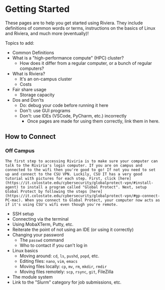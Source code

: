 # Getting Started
These pages are to help you get started using Riviera.
They include definitions of common words or terms, instructions on the basics of Linux and Riviera, and much more (eventually)!

Topics to add:
- Common Definitions
- What is a "high-performance compute" (HPC) cluster?
  - How does it differ from a regular computer, or a bunch of regular computers?
- What is Riviera?
  - It's an on-campus cluster
  - Costs
- Fair share usage
  - Storage capacity
- Dos and Don'ts
  - Do: debug your code before running it here
  - Don't: use GUI programs
  - Don't: use IDEs (VSCode, PyCharm, etc.) incorrectly
    - Once pages are made for using them correctly, link them in here.
## How to Connect 
  ### Off Campus
    The first step to accessing Riviria is to make sure your computer can talk to the Riviria's login computer. If you are on campus and connected to the wifi then you're good to go! If not you need to set up and connect to the CSU VPN. Luckily, CSU IT has a very good tutorial with pictures for each step. First, click [here](https://it.colostate.edu/cybersecurity/globalprotect-vpn/#install-agent) to install a program called "Global Protect". Next, setup Global Protect by following the steps [here](https://it.colostate.edu/cybersecurity/globalprotect-vpn/#gp-connect-PC-mac). When you connect to Global Protect, your computer now acts as if it's using CSU's wifi even though you're remote.
  - SSH setup
  - Connecting via the terminal
  - Using MobaXTerm, Putty, etc.
  - Reiterate the point of not using an IDE (or using it correctly)
- Changing your password
  - The `passwd` command
  - Who to contact if you can't log in
- Linux basics
  - Moving around: `cd`, `ls`, `pushd`, `popd`, etc.
  - Editing files: `nano`, `vim`, `emacs`
  - Moving files locally: `cp`, `mv`, `rm`, `mkdir`, `rmdir`
  - Moving files remotely: `scp`, `rsync`, `git`, FileZilla
- The module system
- Link to the "Slurm" category for job submissions, etc.
